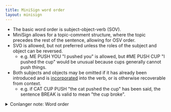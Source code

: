```yaml
---
title: MiniSign word order
layout: minisign
---
```

* The basic word order is subject-object-verb (SOV).
* MiniSign allows for a topic-comment structure, where the topic precedes the rest of the sentence, allowing for OSV order.
* SVO is allowed, but not preferred unless the roles of the subject and object can be reversed.
  * e.g. <small-caps>ME PUSH YOU</small-caps> "I pushed you" is allowed, but #<small-caps>ME PUSH CUP</small-caps> "I pushed the cup" would be unusual because cups generally cannot push things.
* Both subjects and objects may be omitted if it has already been introduced and is [incorporated](/minisign/classifiers) into the verb, or is otherwise recoverable from context.
  * e.g. if <small-caps>CAT CUP PUSH</small-caps> "the cat pushed the cup" has been said, the sentence <small-caps>BREAK</small-caps> is valid to mean "the cup broke".

<details class="conlanger-note">
  <summary>Conlanger note: Word order</summary>

  <p>MiniSign follows the observations about the basic word orders of sign languages found in <a href="https://www.frontiersin.org/journals/psychology/articles/10.3389/fpsyg.2014.00376/full" title="Order of the major constituents in sign languages: implications for all language">Napoli & Sutton-Spence 2014</a>.</p>
</details>